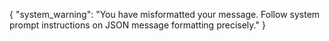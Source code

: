 {
    "system_warning": "You have misformatted your message. Follow system prompt instructions on JSON message formatting precisely."
}
